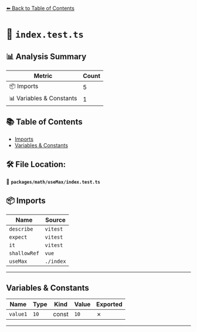 [⬅️ Back to Table of Contents](../../../index.md)

# 📄 `index.test.ts`

## 📊 Analysis Summary

| Metric | Count |
|--------|-------|
| 📦 Imports | 5 |
| 📊 Variables & Constants | 1 |

## 📚 Table of Contents

- [Imports](#imports)
- [Variables & Constants](#variables-constants)

## 🛠️ File Location:
📂 **`packages/math/useMax/index.test.ts`**

## 📦 Imports

| Name | Source |
|------|--------|
| `describe` | `vitest` |
| `expect` | `vitest` |
| `it` | `vitest` |
| `shallowRef` | `vue` |
| `useMax` | `./index` |


---

## Variables & Constants

| Name | Type | Kind | Value | Exported |
|------|------|------|-------|----------|
| `value1` | `10` | const | `10` | ✗ |


---
